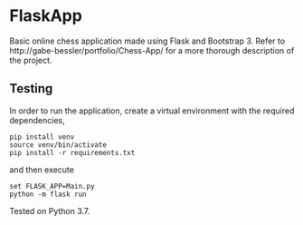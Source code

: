 # FlaskApp

Basic online chess application made using Flask and Bootstrap 3. Refer to http://gabe-bessler/portfolio/Chess-App/ for a more thorough description of the project. 

## Testing 

In order to run the application, create a virtual environment with the required
dependencies,
```
pip install venv
source venv/bin/activate
pip install -r requirements.txt
```
and then execute  
```
set FLASK_APP=Main.py
python -m flask run 
```
Tested on Python 3.7.
